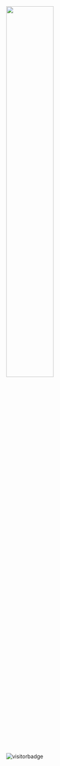 <img src="https://files.catbox.moe/apdfeo.jpg" width="50%" height="50%">

![visitorbadge](https://vbr.nathanchung.dev/badge?page_id=59176588&color=9f64c4&text=horsies)
